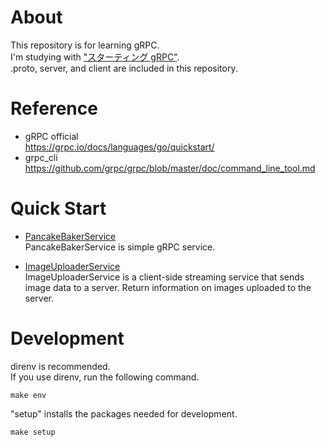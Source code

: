 # About

This repository is for learning gRPC.  
I'm studying with ["スターティング gRPC"](https://tatsu-zine.com/books/starting-grpc).  
.proto, server, and client are included in this repository.

# Reference

- gRPC official  
  https://grpc.io/docs/languages/go/quickstart/
- grpc_cli  
  https://github.com/grpc/grpc/blob/master/doc/command_line_tool.md

# Quick Start

- [PancakeBakerService](./SERVICE_PANCAKE_BAKER.md)  
  PancakeBakerService is simple gRPC service.

- [ImageUploaderService](./SERVICE_IMAGE_UPLOADER.md)  
  ImageUploaderService is a client-side streaming service that sends image data to a server.
  Return information on images uploaded to the server.

# Development

direnv is recommended.  
If you use direnv, run the following command.

```
make env
```

"setup" installs the packages needed for development.

```
make setup
```
